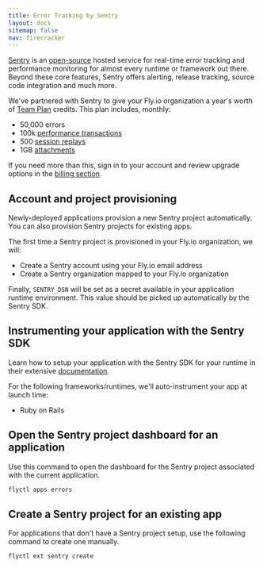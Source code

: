 ```yaml
---
title: Error Tracking by Sentry
layout: docs
sitemap: false
nav: firecracker
---
```


[Sentry](https://sentry.io) is an [open-source](https://github.com/getsentry) hosted service for real-time error tracking and performance monitoring for almost every runtime or framework out there. Beyond these core features, Sentry offers alerting, release tracking, source code integration and much more.

We've partnered with Sentry to give your Fly.io organization a year's worth of [Team Plan](https://sentry.io/pricing) credits. This plan includes, monthly:

* 50,000 errors
* 100k [performance transactions](https://docs.sentry.io/product/performance/transaction-summary/?original_referrer=https%3A%2F%2Fduckduckgo.com%2F#what-is-a-transaction)
* 500 [session replays](https://docs.sentry.io/product/session-replay)
* 1GB [attachments](https://docs.sentry.io/platforms/native/guides/minidumps/enriching-events/attachments/)

If you need more than this, sign in to your account and review upgrade options in the [billing section](https://flyio.sentry.io/settings/billing/overview/).

## Account and project provisioning


Newly-deployed applications provision a new Sentry project automatically. You can also provision Sentry projects for existing apps.

The first time a Sentry project is provisioned in your Fly.io organization, we will:

* Create a Sentry account using your Fly.io email address
* Create a Sentry organization mapped to your Fly.io organization

Finally, `SENTRY_DSN` will be set as a secret available in your application runtime environment. This value should be picked up automatically by the Sentry SDK.

## Instrumenting your application with the Sentry SDK

Learn how to setup your application with the Sentry SDK for your runtime in their extensive [documentation](https://docs.sentry.io/).

For the following frameworks/runtimes, we'll auto-instrument your app at launch time:

* Ruby on Rails

## Open the Sentry project dashboard for an application

Use this command to open the dashboard for the Sentry project associated with the current application.

```cmd
flyctl apps errors
```

## Create a Sentry project for an existing app

For applications that don't have a Sentry project setup, use the following command to create one manually.

```cmd
flyctl ext sentry create
```


